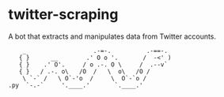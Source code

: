 # twitter-scraping
A bot that extracts and manipulates data from Twitter accounts.
```
    _                   .-=-.          .-==-.
   { }      __        .' O o '.       /  -<' )
   { }    .' O'.     / o .-. O \     /  .--v`
   { }   / .-. o\   /O  /   \  o\   /O /
    \ `-` /   \ O`-'o  /     \  O`-`o /
.py  `-.-`     '.____.'       `.____.'

```